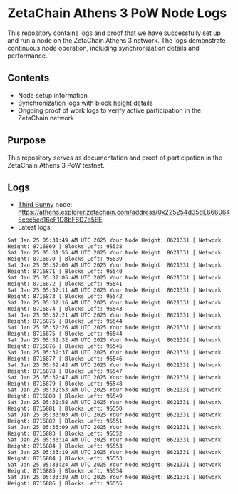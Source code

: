 # ZetaChain Athens 3 PoW Node Logs
This repository contains logs and proof that we have successfully set up and run a node on the ZetaChain Athens 3 network. The logs demonstrate continuous node operation, including synchronization details and performance.

## Contents
- Node setup information
- Synchronization logs with block height details
- Ongoing proof of work logs to verify active participation in the ZetaChain network

## Purpose
This repository serves as documentation and proof of participation in the ZetaChain Athens 3 PoW testnet.

## Logs

- [Third Bunny](https://thirdbunny.xyz/) node: https://athens.explorer.zetachain.com/address/0x225254d35dE666064Eccc5ce16eF1D8bF8D7b5EE
- Latest logs:
```
Sat Jan 25 05:31:49 AM UTC 2025 Your Node Height: 8621331 | Network Height: 8716869 | Blocks Left: 95538
Sat Jan 25 05:31:55 AM UTC 2025 Your Node Height: 8621331 | Network Height: 8716870 | Blocks Left: 95539
Sat Jan 25 05:32:00 AM UTC 2025 Your Node Height: 8621331 | Network Height: 8716871 | Blocks Left: 95540
Sat Jan 25 05:32:05 AM UTC 2025 Your Node Height: 8621331 | Network Height: 8716872 | Blocks Left: 95541
Sat Jan 25 05:32:11 AM UTC 2025 Your Node Height: 8621331 | Network Height: 8716873 | Blocks Left: 95542
Sat Jan 25 05:32:16 AM UTC 2025 Your Node Height: 8621331 | Network Height: 8716874 | Blocks Left: 95543
Sat Jan 25 05:32:21 AM UTC 2025 Your Node Height: 8621331 | Network Height: 8716875 | Blocks Left: 95544
Sat Jan 25 05:32:26 AM UTC 2025 Your Node Height: 8621331 | Network Height: 8716875 | Blocks Left: 95544
Sat Jan 25 05:32:32 AM UTC 2025 Your Node Height: 8621331 | Network Height: 8716876 | Blocks Left: 95545
Sat Jan 25 05:32:37 AM UTC 2025 Your Node Height: 8621331 | Network Height: 8716877 | Blocks Left: 95546
Sat Jan 25 05:32:42 AM UTC 2025 Your Node Height: 8621331 | Network Height: 8716878 | Blocks Left: 95547
Sat Jan 25 05:32:47 AM UTC 2025 Your Node Height: 8621331 | Network Height: 8716879 | Blocks Left: 95548
Sat Jan 25 05:32:53 AM UTC 2025 Your Node Height: 8621331 | Network Height: 8716880 | Blocks Left: 95549
Sat Jan 25 05:32:58 AM UTC 2025 Your Node Height: 8621331 | Network Height: 8716881 | Blocks Left: 95550
Sat Jan 25 05:33:03 AM UTC 2025 Your Node Height: 8621331 | Network Height: 8716882 | Blocks Left: 95551
Sat Jan 25 05:33:09 AM UTC 2025 Your Node Height: 8621331 | Network Height: 8716883 | Blocks Left: 95552
Sat Jan 25 05:33:14 AM UTC 2025 Your Node Height: 8621331 | Network Height: 8716884 | Blocks Left: 95553
Sat Jan 25 05:33:19 AM UTC 2025 Your Node Height: 8621331 | Network Height: 8716884 | Blocks Left: 95553
Sat Jan 25 05:33:24 AM UTC 2025 Your Node Height: 8621331 | Network Height: 8716885 | Blocks Left: 95554
Sat Jan 25 05:33:30 AM UTC 2025 Your Node Height: 8621331 | Network Height: 8716886 | Blocks Left: 95555
```
